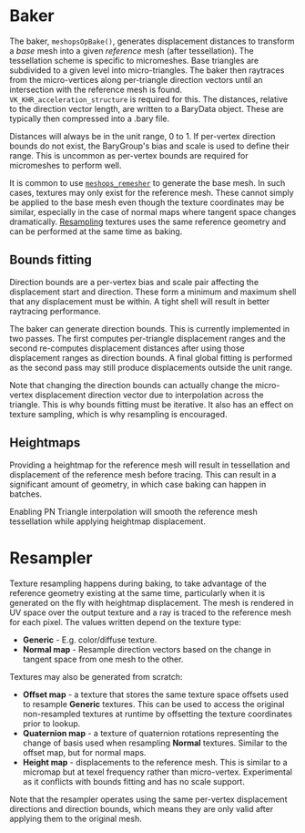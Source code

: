 # Baker

The baker, `meshopsOpBake()`, generates displacement distances to transform a
*base* mesh into a given *reference* mesh (after tessellation). The tessellation
scheme is specific to micromeshes. Base triangles are subdivided to a given
level into micro-triangles. The baker then raytraces from the micro-vertices
along per-triangle direction vectors until an intersection with the reference
mesh is found. `VK_KHR_acceleration_structure` is required for this. The
distances, relative to the direction vector length, are written to a BaryData
object. These are typically then compressed into a .bary file.

Distances will always be in the unit range, 0 to 1. If per-vertex direction
bounds do not exist, the BaryGroup's bias and scale is used to define their
range. This is uncommon as per-vertex bounds are required for micromeshes to
perform well.

It is common to use [`meshops_remesher`](../meshops_remesher) to generate the
base mesh. In such cases, textures may only exist for the reference mesh. These
cannot simply be applied to the base mesh even though the texture coordinates
may be similar, especially in the case of normal maps where tangent space
changes dramatically. [Resampling](#resampler) textures uses the same reference
geometry and can be performed at the same time as baking.

## Bounds fitting

Direction bounds are a per-vertex bias and scale pair affecting the displacement
start and direction. These form a minimum and maximum shell that any
displacement must be within. A tight shell will result in better raytracing
performance.

The baker can generate direction bounds. This is currently implemented in two
passes. The first computes per-triangle displacement ranges and the second
re-computes displacement distances after using those displacement ranges as
direction bounds. A final global fitting is performed as the second pass may
still produce displacements outside the unit range.

Note that changing the direction bounds can actually change the micro-vertex
displacement direction vector due to interpolation across the triangle. This is
why bounds fitting must be iterative. It also has an effect on texture sampling,
which is why resampling is encouraged.

## Heightmaps

Providing a heightmap for the reference mesh will result in tessellation and
displacement of the reference mesh before tracing. This can result in a
significant amount of geometry, in which case baking can happen in batches.

Enabling PN Triangle interpolation will smooth the reference mesh tessellation
while applying heightmap displacement.

# Resampler

Texture resampling happens during baking, to take advantage of the reference
geometry existing at the same time, particularly when it is generated on the fly
with heightmap displacement. The mesh is rendered in UV space over the output
texture and a ray is traced to the reference mesh for each pixel. The values
written depend on the texture type:

- **Generic** - E.g. color/diffuse texture.
- **Normal map** - Resample direction vectors based on the change in tangent
  space from one mesh to the other.

Textures may also be generated from scratch:

- **Offset map** - a texture that stores the same texture space offsets used to
  resample **Generic** textures. This can be used to access the original
  non-resampled textures at runtime by offsetting the texture coordinates prior
  to lookup.
- **Quaternion map** - a texture of quaternion rotations representing the change
  of basis used when resampling **Normal** textures. Similar to the offset map,
  but for normal maps.
- **Height map** - displacements to the reference mesh. This is similar to a
  micromap but at texel frequency rather than micro-vertex. Experimental as it
  conflicts with bounds fitting and has no scale support.

Note that the resampler operates using the same per-vertex displacement
directions and direction bounds, which means they are only valid after applying
them to the original mesh.

